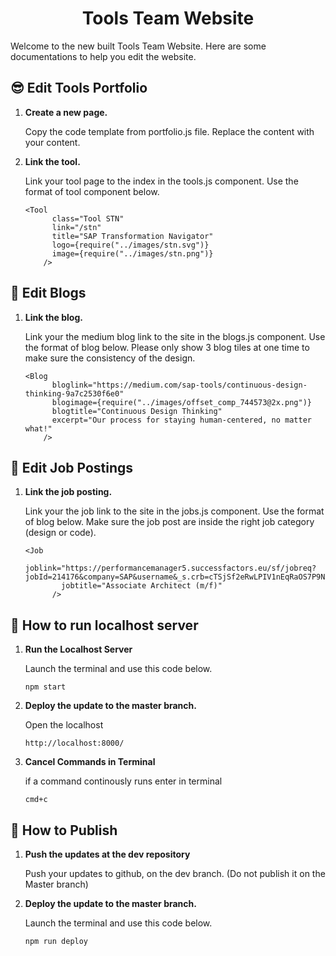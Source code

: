 <h1 align="center">
  Tools Team Website
</h1>

Welcome to the new built Tools Team Website. Here are some documentations to help you edit the website.

## 😎 Edit Tools Portfolio

1.  **Create a new page.**

    Copy the code template from portfolio.js file. Replace the content with your content.

1.  **Link the tool.**

    Link your tool page to the index in the tools.js component. Use the format of tool component below.

    ```
    <Tool
          class="Tool STN"
          link="/stn"
          title="SAP Transformation Navigator"
          logo={require("../images/stn.svg")}
          image={require("../images/stn.png")}
        />
    ```

## 📖 Edit Blogs

1.  **Link the blog.**

    Link your the medium blog link to the site in the blogs.js component. Use the format of blog below. Please only show 3 blog tiles at one time to make sure the consistency of the design.

    ```
    <Blog
          bloglink="https://medium.com/sap-tools/continuous-design-thinking-9a7c2530f6e0"
          blogimage={require("../images/offset_comp_744573@2x.png")}
          blogtitle="Continuous Design Thinking"
          excerpt="Our process for staying human-centered, no matter what!"
        />
    ```

## 💼 Edit Job Postings

1.  **Link the job posting.**

    Link your the job link to the site in the jobs.js component. Use the format of blog below. Make sure the job post are inside the right job category (design or code).

    ```
    <Job
            joblink="https://performancemanager5.successfactors.eu/sf/jobreq?jobId=214176&company=SAP&username&_s.crb=cTSjSf2eRwLPIV1nEqRaOS7P9NE%253d"
            jobtitle="Associate Architect (m/f)"
          />
    ```

## 👀 How to run localhost server

1.  **Run the Localhost Server**

    Launch the terminal and use this code below.

    ```
    npm start
    ```

1.  **Deploy the update to the master branch.**

    Open the localhost

    ```
    http://localhost:8000/
    ```

1.  **Cancel Commands in Terminal**

    if a command continously runs enter in terminal

    ```
    cmd+c
    ```


## 🚀 How to Publish

1.  **Push the updates at the dev repository**

    Push your updates to github, on the dev branch. (Do not publish it on the Master branch)

1.  **Deploy the update to the master branch.**

    Launch the terminal and use this code below.

    ```
    npm run deploy
    ```
